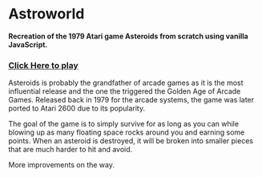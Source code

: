 # Astroworld
**Recreation of the 1979 Atari game Asteroids from scratch using vanilla JavaScript.**

### [Click Here to play](https://fredsiika.github.io/fredsiika/astroworld)

Asteroids is probably the grandfather of arcade games as it is the most influential release and the one the triggered the Golden Age of Arcade Games. Released back in 1979 for the arcade systems, the game was later ported to Atari 2600 due to its popularity. 

The goal of the game is to simply survive for as long as you can while blowing up as many floating space rocks around you and earning some points. When an asteroid is destroyed, it will be broken into smaller pieces that are much harder to hit and avoid.

More improvements on the way.
